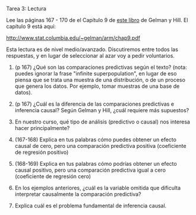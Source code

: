 Tarea 3: Lectura

Lee las páginas 167 - 170 de el Capítulo 9 de 
[este libro](http://www.stat.columbia.edu/~gelman/arm/) de Gelman y Hill. 
El capítulo 9 está aquí:

http://www.stat.columbia.edu/~gelman/arm/chap9.pdf

Esta lectura es de nivel medio/avanzado. Discutiremos entre todos las respuestas, y en lugar de seleccionar al azar voy a pedir voluntarios. 


1. (p 167) ¿Qué son las comparaciones predictivas según el texto? (nota: puedes ignorar
la frase "infinite superpopulation", en lugar de eso piensa que se trata una muestra
de una distribución, o de un proceso que genera los datos. Por ejemplo, tomar muestras de
una base de datos).

2. (p 167) ¿Cuál es la diferencia de las comparaciones predictivas e inferencia causal? Según Gelman y Hill, ¿cuál requiere más supuestos?

3. En nuestro curso, qué tipo de análisis (predictivo o causal) nos interesa hacer principalmente?

4. (167-168) Explica en tus palabras cómo puedes obtener un efecto causal de cero, pero
una comparación predictiva positiva (coeficiente de regresión positivo)

5. (168-169) Explica en tus palabras cómo podrías obtener un efecto causal positivo,
pero una comparación predictiva igual a cero (coeficiente de regresión cero)

6. En los ejemplos anteriores, ¿cuál es la variable omitida que dificulta interpretar
causalmente la comparación predictiva?

7. Explica cuál es el problema fundamental de inferencia causal.
